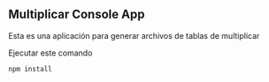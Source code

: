 ## Multiplicar Console App
Esta es una aplicación para generar archivos de tablas de multiplicar

Ejecutar este comando

```
npm install
```